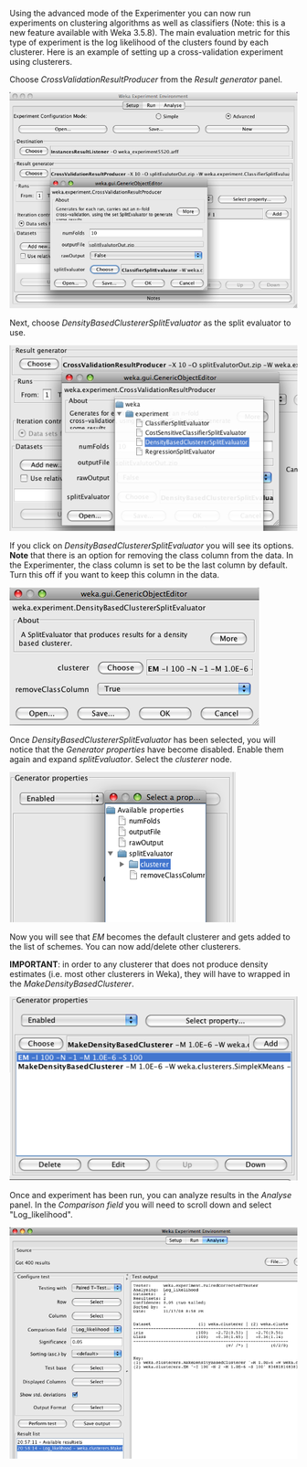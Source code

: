 Using the advanced mode of the Experimenter you can now run experiments on clustering algorithms as well as classifiers (Note: 
this is a new feature available with Weka 3.5.8). The main evaluation metric for this type of experiment is the log likelihood of the clusters found by each clusterer. Here is an example of setting up a cross-validation experiment using clusterers.

Choose *CrossValidationResultProducer* from the *Result generator* panel.

![Screenshot](img/CrossValidationResultProducer.png)

Next, choose *DensityBasedClustererSplitEvaluator* as the split evaluator to use.

![Screenshot](img/DensityBasedClustererSplitEvaluator.png)

If you click on *DensityBasedClustererSplitEvaluator* you will see its options. **Note** that there is an option for removing the class column from the data. In the Experimenter, the class column is set to be the last column by default. Turn this off if you want to keep this column in the data.

![Screenshot](img/DensityBasedClustererSplitEvaluator2.png)

Once *DensityBasedClustererSplitEvaluator* has been selected, you will notice that the *Generator properties* have become disabled. Enable them again and expand *splitEvaluator*. Select the *clusterer* node.

![Screenshot](img/SelectClusterer.png)

Now you will see that *EM* becomes the default clusterer and gets added to the list of schemes. You can now add/delete other clusterers. 

**IMPORTANT**: in order to any clusterer that does not produce density estimates (i.e. most other clusterers in Weka), they will have to wrapped in the *MakeDensityBasedClusterer*.

![Screenshot](img/ClustererList.png)

Once and experiment has been run, you can analyze results in the *Analyse* panel. In the *Comparison field* you will need to scroll down and select "Log_likelihood".

![Screenshot](img/AnalyseClusteringExp.png)
